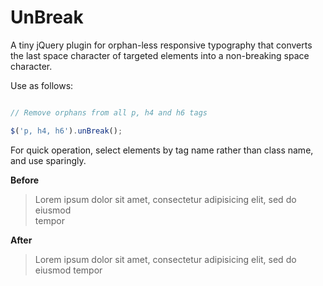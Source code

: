 UnBreak
=========

A tiny jQuery plugin for orphan-less responsive typography that converts the last space character of targeted elements into a non-breaking space character.

Use as follows: 

``` javascript

// Remove orphans from all p, h4 and h6 tags

$('p, h4, h6').unBreak();

```

For quick operation, select elements by tag name rather than class name, and use sparingly.

**Before**

> Lorem ipsum dolor sit amet, consectetur adipisicing elit, sed do eiusmod<br/>
tempor

**After**

> Lorem ipsum dolor sit amet, consectetur adipisicing elit, sed do<br/>
eiusmod tempor